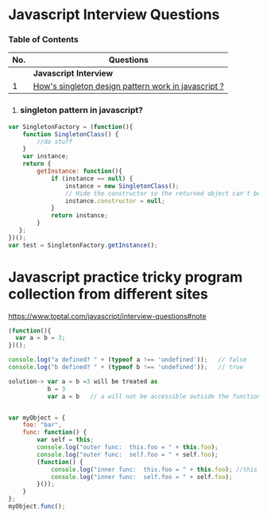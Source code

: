 # Javascript Interview Questions

### Table of Contents

| No. | Questions |
| --- | --------- |
|   | **Javascript Interview** |
|1  | [How's singleton design pattern work in javascript ?](#singleton-pattern-in-javascript) |


1. ### singleton pattern in javascript?

```javascript
var SingletonFactory = (function(){
    function SingletonClass() {
        //do stuff
    }
    var instance;
    return {
        getInstance: function(){
            if (instance == null) {
                instance = new SingletonClass();
                // Hide the constructor so the returned object can't be new'd...
                instance.constructor = null;
            }
            return instance;
        }
   };
})();
var test = SingletonFactory.getInstance();
```

# Javascript practice tricky program collection from different sites
https://www.toptal.com/javascript/interview-questions#note

```javascript
(function(){
  var a = b = 3;
})();

console.log("a defined? " + (typeof a !== 'undefined'));   // false
console.log("b defined? " + (typeof b !== 'undefined'));   // true

solution-> var a = b =3 will be treated as 
           b = 3
           var a = b   // a will not be accessible outside the function
```

``` javascript

var myObject = {
    foo: "bar",
    func: function() {
        var self = this;
        console.log("outer func:  this.foo = " + this.foo);
        console.log("outer func:  self.foo = " + self.foo);
        (function() {
            console.log("inner func:  this.foo = " + this.foo); //this will be represent to myObject. Because this refer to only one level
            console.log("inner func:  self.foo = " + self.foo);
        }());
    }
};
myObject.func();
```
